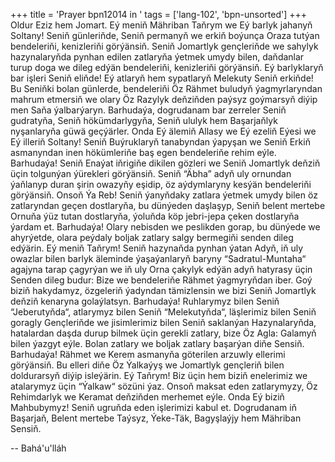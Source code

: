 +++
title = 'Prayer bpn12014 in '
tags = ['lang-102', 'bpn-unsorted']
+++
Oldur Eziz hem Jomart.
    Eý meniň Mähriban Taňrym we Eý barlyk jahanyň Soltany! Seniň günleriňde, Seniň permanyň we erkiň boýunça Oraza tutýan bendeleriňi, kenizleriňi görýänsiň. Seniň Jomartlyk gençleriňde we sahylyk hazynalaryňda pynhan edilen zatlaryňa ýetmek umydy bilen, daňdanlar turup doga we dileg edýän bendeleriňi, kenizleriňi görýänsiň.
    Eý barlyklaryň bar işleri Seniň eliňde!
    Eý atlaryň hem sypatlaryň Melekuty Seniň erkiňde!
    Bu Seniňki bolan günlerde, bendeleriňi Öz Rähmet buludyň ýagmyrlaryndan mahrum etmersiň we olary Öz Razylyk deňziňden paýsyz goýmarsyň diýip men Saňa ýalbarýaryn.
    Barhudaýa, dogrudanam bar zerreler Seniň gudratyňa, Seniň hökümdarlygyňa, Seniň ululyk hem Başarjaňlyk nyşanlaryňa güwä geçýärler.
Onda Eý älemiň Allasy we Eý ezeliň Eýesi we Eý illeriň Soltany! Seniň Buýruklaryň tanabyndan ýapyşan we Seniň Erkiň asmanyndan inen hökümleriňe baş egen bendeleriňe rehim eýle.
    Barhudaýa! Seniň Enaýat iňrigiňe dikilen gözleri we Seniň Jomartlyk deňziň üçin tolgunýan ýürekleri görýänsiň. Seniň “Äbha” adyň uly ornundan ýaňlanyp duran şirin owazyňy eşidip, öz aýdymlaryny kesýän bendeleriňi görýänsiň.
    Onsoň Ýa Reb! Seniň ýanyňdaky zatlara ýetmek umydy bilen öz zatlaryndan geçen dostlaryňa, bu dünýeden daşlaşyp, Seniň belent mertebe Ornuňa ýüz tutan dostlaryňa, ýoluňda köp jebri-jepa çeken dostlaryňa ýardam et.
    Barhudaýa! Olary nebisden we peslikden gorap, bu dünýede we ahyrýetde, olara peýdaly boljak zatlary salgy bermegiňi senden dileg edýärin.
    Eý meniň Taňrym! Seniň hazynaňda pynhan ýatan Adyň, iň uly owazlar bilen barlyk äleminde ýaşaýanlaryň baryny “Sadratul-Muntaha“ agajyna tarap çagyrýan we iň uly Orna çakylyk edýän adyň hatyrasy üçin Senden dileg budur: Bize we bendeleriňe Rähmet ýagmyryňdan iber. Goý biziň hakydamyz, özgeleriň ýadyndan tämizlensin we bizi Seniň Jomartlyk deňziň kenaryna golaýlatsyn.
    Barhudaýa! Ruhlarymyz bilen Seniň “Jeberutyňda“, atlarymyz bilen Seniň “Melekutyňda“, läşlerimiz bilen Seniň goragly Gençleriňde we jisimlerimiz bilen Seniň saklanýan Hazynalaryňda, hatalardan daşda durup bilmek üçin gerekli zatlary, bize Öz Agla: Galamyň bilen ýazgyt eýle. Bolan zatlary we boljak zatlary başarýan diňe Sensiň.
    Barhudaýa! Rähmet we Kerem asmanyňa göterilen arzuwly ellerimi görýänsiň. Bu elleri diňe Öz Ýalkaýyş we Jomartlyk gençleriň bilen doldurarsyň diýip isleýärin. 
    Eý Taňrym! Biz üçin hem biziň enelerimiz we atalarymyz üçin “Ýalkaw“ sözüni ýaz. Onsoň maksat eden zatlarymyzy, Öz Rehimdarlyk we Keramat deňziňden merhemet eýle. Onda Eý biziň Mahbubymyz! Seniň ugruňda eden işlerimizi kabul et. Dogrudanam iň Başarjaň, Belent mertebe Taýsyz, Ýeke-Täk, Bagyşlaýjy hem Mähriban Sensiň.

-- Bahá'u'lláh
